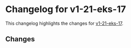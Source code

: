 # Changelog for v1-21-eks-17

This changelog highlights the changes for [v1-21-eks-17](https://github.com/aws/eks-distro/tree/v1-21-eks-17).

## Changes

